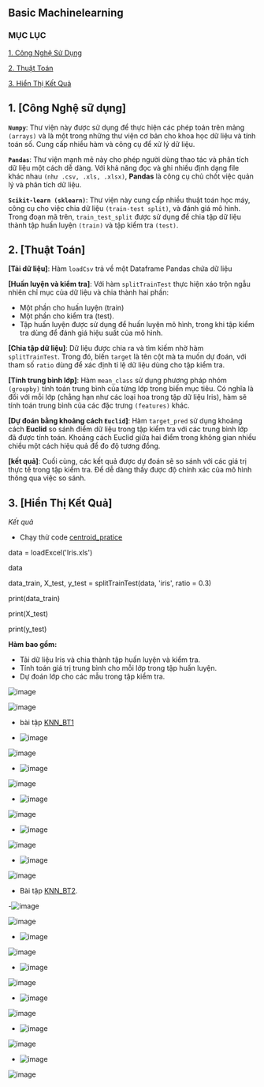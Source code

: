 ## Basic Machinelearning 
### MỤC LỤC 

[1. Công Nghệ Sử Dụng](#CongNgheSuDung)

[2. Thuật Toán](#ThuatToan)

[3. Hiển Thị Kết Quả](#hienthiketqua)


<a name ="CongNgheSuDung"></a>
## 1. [Công Nghệ sữ dụng]
**`Numpy`**: Thư viện này được sử dụng để thực hiện các phép toán trên mảng `(arrays)` và là một trong những thư viện cơ bản cho khoa học dữ liệu và tính toán số. Cung cấp nhiều hàm và công cụ để xử lý dữ liệu.

**`Pandas`**: Thư viện mạnh mẽ này cho phép người dùng thao tác và phân tích dữ liệu một cách dễ dàng. Với khả năng đọc và ghi nhiều định dạng file khác nhau `(như .csv, .xls, .xlsx)`, **Pandas** là công cụ chủ chốt việc quản lý và phân tích dữ liệu.

**`Scikit-learn (sklearn)`**: Thư viện này cung cấp nhiều thuật toán học máy, công cụ cho việc chia dữ liệu `(train-test split)`, và đánh giá mô hình. Trong đoạn mã trên, `train_test_split` được sử dụng để chia tập dữ liệu thành tập huấn luyện `(train)` và tập kiểm tra `(test)`.

<a name ="ThuatToan"></a>
## 2. [Thuật Toán]
**[Tải dữ liệu]**: Hàm `loadCsv` trả về một Dataframe Pandas chứa dữ liệu

**[Huấn luyện và kiểm tra]**: Với hàm `splitTrainTest` thực hiện xáo trộn ngẫu nhiên chỉ mục của dữ liệu và chia thành hai phần: 
- Một phần cho huấn luyện (train)
- Một phần cho kiểm tra (test). 
- Tập huấn luyện được sử dụng để huấn luyện mô hình, trong khi tập kiểm tra dùng để đánh giá hiệu suất của mô hình.

**[Chia tập dữ liệu]**: Dữ liệu được chia ra và tìm kiếm nhờ hàm `splitTrainTest`. Trong đó, biến `target` là tên cột mà ta muốn dự đoán, với tham số `ratio` dùng để xác định tỉ lệ dữ liệu dùng cho tập kiểm tra.

**[Tính trung bình lớp]**: Hàm `mean_class` sử dụng phương pháp nhóm `(groupby)` tính toán trung bình của từng lớp trong biến mục tiêu. Có nghĩa là đối với mỗi lớp (chẳng hạn như các loại hoa trong tập dữ liệu Iris), hàm sẽ tính toán trung bình của các đặc trưng `(features)` khác.

**[Dự đoán bằng khoảng cách `Euclid`]**: Hàm `target_pred` sử dụng khoảng cách **Euclid** so sánh điểm dữ liệu trong tập kiểm tra với các trung bình lớp đã được tính toán. Khoảng cách Euclid giữa hai điểm trong không gian nhiều chiều một cách hiệu quả để đo độ tương đồng.

**[kết quả]**: Cuối cùng, các kết quả được dự đoán sẽ so sánh với các giá trị thực tế trong tập kiểm tra. Để dễ dàng thấy được độ chính xác của mô hình thông qua việc so sánh. 

<a name ="hienthiketqua"></a>
 ## 3. [Hiển Thị Kết Quả]

*Kết quả*
- Chạy thử code [centroid_pratice](https://github.com/DucThanh21/Machinelearning/blob/main/MachinelearningLab3/Centroid_practice.ipynb)

data = loadExcel('Iris.xls')

data

data_train, X_test, y_test = splitTrainTest(data, 'iris', ratio = 0.3)

print(data_train)

print(X_test)

print(y_test)


**Hàm bao gồm:** 
- Tải dữ liệu Iris và chia thành tập huấn luyện và kiểm tra.
- Tính toán giá trị trung bình cho mỗi lớp trong tập huấn luyện.
- Dự đoán lớp cho các mẫu trong tập kiểm tra.

![image](https://github.com/user-attachments/assets/e558cf5c-4847-4021-b698-708d5ee1776d)

![image](https://github.com/user-attachments/assets/bea3fdb7-f2cb-48d2-8094-136bd2e341fa)

- bài tập [KNN_BT1](https://github.com/DucThanh21/Machinelearning/blob/main/week_4/lab3/KNN_BT1-practice.ipynb)

- ![image](https://github.com/user-attachments/assets/e9bc78cc-e369-4567-bc29-1c4c2751a9fa)

![image](https://github.com/user-attachments/assets/bc770bcf-0c4f-4941-804b-1b4a33fa6c13)


- ![image](https://github.com/user-attachments/assets/25ff90aa-8505-419b-ba91-cf4ed2d89286)

![image](https://github.com/user-attachments/assets/2b7e4659-939a-4deb-9ae6-683950a0fc8e)

- ![image](https://github.com/user-attachments/assets/13576a33-c4d1-417a-a12a-13032fd30464)

![image](https://github.com/user-attachments/assets/351d6c9b-127e-4173-b584-188920cef4bc)

- ![image](https://github.com/user-attachments/assets/d83b4f91-ff0a-460b-9347-bf355df3544c)

![image](https://github.com/user-attachments/assets/90065e74-34d2-4a70-91cf-081603381822)

- ![image](https://github.com/user-attachments/assets/51f4069e-8e37-4e1a-b305-e7e6bd561b0b)

![image](https://github.com/user-attachments/assets/5dd56e48-7a22-4b3a-9cd0-e51b186af941)

- Bài tập [KNN_BT2](https://github.com/DucThanh21/Machinelearning/blob/main/MachinelearningLab3/KNN_BT2-practice.ipynb).

-![image](https://github.com/user-attachments/assets/76d9ed6d-ff89-432c-b9df-df34976e256b)

![image](https://github.com/user-attachments/assets/5cd02494-67e3-43b1-9d15-6c1a425e74ef)


- ![image](https://github.com/user-attachments/assets/6d0da2d6-a289-4c56-9e75-dae3e5721a61)

![image](https://github.com/user-attachments/assets/ccbb5278-6202-4c53-9ea9-5694ab3bc06c)


- ![image](https://github.com/user-attachments/assets/948ffecc-bb61-45a3-9113-6185c86a3451)

![image](https://github.com/user-attachments/assets/720a904f-9511-4231-8d81-5100cea487ef)


- ![image](https://github.com/user-attachments/assets/26b4fe50-2356-4786-b4b6-8abb03fa442b)

![image](https://github.com/user-attachments/assets/4940e6d6-e2ab-4624-bbb2-c9d20ec520c8)


- ![image](https://github.com/user-attachments/assets/e5bbcfef-baeb-477a-adfd-b1e20dc0ac39)

![image](https://github.com/user-attachments/assets/5996652e-dcd5-410e-ba6d-be80a65bef46)


- ![image](https://github.com/user-attachments/assets/e7f7a8e2-2de8-4f01-a833-8aa6ae0e443d)

![image](https://github.com/user-attachments/assets/50bf6381-7982-4924-8d71-1a7e509bbd21)


